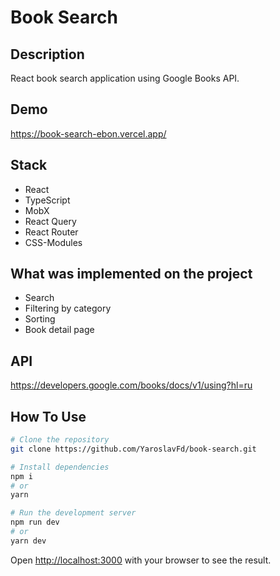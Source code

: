 # Book Search

## Description

React book search application using Google Books API.

## Demo

https://book-search-ebon.vercel.app/

## Stack

- React
- TypeScript
- MobX
- React Query
- React Router
- CSS-Modules

## What was implemented on the project

- Search
- Filtering by category
- Sorting
- Book detail page

## API

https://developers.google.com/books/docs/v1/using?hl=ru

## How To Use

```bash
# Clone the repository
git clone https://github.com/YaroslavFd/book-search.git

# Install dependencies
npm i
# or
yarn

# Run the development server
npm run dev
# or
yarn dev
```

Open [http://localhost:3000](http://localhost:3000) with your browser to see the result.
